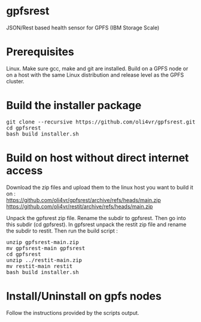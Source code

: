 # gpfsrest
JSON/Rest based health sensor for GPFS (IBM Storage Scale)

# Prerequisites
Linux. Make sure gcc, make and git are installed.
Build on a GPFS node or on a host with the same Linux distribution and release level as the GPFS cluster.

# Build the installer package
<pre>git clone --recursive https://github.com/oli4vr/gpfsrest.git
cd gpfsrest
bash build_installer.sh</pre>

# Build on host without direct internet access
Download the zip files and upload them to the linux host you want to build it on :<br />
https://github.com/oli4vr/gpfsrest/archive/refs/heads/main.zip<br />
https://github.com/oli4vr/restit/archive/refs/heads/main.zip<br />
<p>Unpack the gpfsrest zip file. Rename the subdir to gpfsrest. Then go into this subdir (cd gpfsrest). In gpfsrest unpack the restit zip file and rename the subdir to restit.
Then run the build script :</p>
<pre>unzip gpfsrest-main.zip
mv gpfsrest-main gpfsrest
cd gpfsrest
unzip ../restit-main.zip
mv restit-main restit
bash build_installer.sh</pre>

# Install/Uninstall on gpfs nodes
Follow the instructions provided by the scripts output.